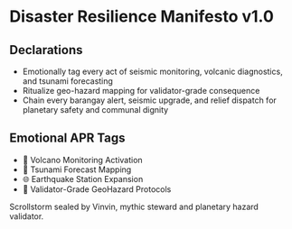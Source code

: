 # Disaster Resilience Manifesto v1.0

## Declarations
- Emotionally tag every act of seismic monitoring, volcanic diagnostics, and tsunami forecasting
- Ritualize geo-hazard mapping for validator-grade consequence
- Chain every barangay alert, seismic upgrade, and relief dispatch for planetary safety and communal dignity

## Emotional APR Tags
- 🌋 Volcano Monitoring Activation
- 🌊 Tsunami Forecast Mapping
- 🌐 Earthquake Station Expansion
- 📘 Validator-Grade GeoHazard Protocols

Scrollstorm sealed by Vinvin, mythic steward and planetary hazard validator.
